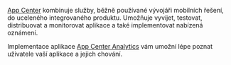 ﻿[App Center](https://appcenter.ms/) kombinuje služby, běžně používané vývojáři mobilních řešení, do uceleného integrovaného produktu. Umožňuje vyvíjet, testovat, distribuovat a monitorovat aplikace a také implementovat nabízená oznámení.

Implementace aplikace [App Center Analytics](https://docs.microsoft.com/en-us/appcenter/analytics/) vám umožní lépe poznat uživatele vaší aplikace a jejich chování.
